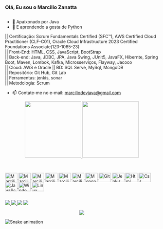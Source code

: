 ### Olá, Eu sou o Marcilio Zanatta

##

- 🌱 Apaixonado por Java   
- 🌱 E aprendendo a gosta de Python
  
|| Certificação: Scrum Fundamentals Certified (SFC™), AWS Certified Cloud Practitioner (CLF-C01), Oracle Cloud Infrastructure 2023 Certified Foundations Associate(1Z0-1085-23)  
|| Front-End: HTML, CSS, JavaScript, BootStrap   
|| Back-end: Java, JDBC, JPA, Java Swing, JUnit5, JavaFX, Hibernte, Spring Boot, Maven, Lombok, Kafka, Microsserviços, Flayway, Jacoco  
|| Cloud: AWS e Oracle
|| BD: SQL Serve, MySql, MongoDB   
|| Repositório: Git Hub, Git Lab    
|| Ferramentas: jenkis, sonar  
|| Metodologia: Scrum

- 📫 Contate-me no e-mail: marciliodevjava@gmail.com

<div align="center">
  <a href="https://github.com/marciliodevjava">
  <img height="185em" src="https://github-readme-stats.vercel.app/api?username=marciliodevjava&show_icons=true&theme=dark&include_all_commits=true&count_private=true"/>
  <img height="185em" src="https://github-readme-stats.vercel.app/api/top-langs/?username=marciliodevjava&layout=compact&langs_count=7&theme=dark"/>
</div>
  
 ##
  
<div style="display: inline_block"><br>
  <img align="center" alt="Marcilio-Java" height="30" width="40" src="https://cdn.jsdelivr.net/gh/devicons/devicon/icons/java/java-original.svg">
  <img align="center" alt="Marcilio-Python" height="30" width="40" src="https://cdn.jsdelivr.net/gh/devicons/devicon/icons/python/python-original.svg">
  <img align="center" alt="Marcilio-SpringB" height="30" width="40" src="https://cdn.jsdelivr.net/gh/devicons/devicon/icons/spring/spring-original.svg"> 
  <img align="center" alt="Marcilio-Flask" height="30" width="40" src="https://cdn.jsdelivr.net/gh/devicons/devicon/icons/flask/flask-original.svg">
  <img align="center" alt="Marcilio-MySql" height="30" width="40" src="https://cdn.jsdelivr.net/gh/devicons/devicon/icons/mysql/mysql-original.svg">
  <img align="center" alt="Marcilio-SqlServer" height="30" width="40" src="https://cdn.jsdelivr.net/gh/devicons/devicon/icons/microsoftsqlserver/microsoftsqlserver-plain-wordmark.svg">
  <img align="center" alt="MongoDB" height="30" width="40" src="https://cdn.jsdelivr.net/gh/devicons/devicon/icons/mongodb/mongodb-original.svg">
  <img align="center" alt="Git" height="30" width="40" src="https://cdn.jsdelivr.net/gh/devicons/devicon/icons/git/git-original.svg">
   <img align="center" alt="Jenkis" height="30" width="40" src="https://cdn.jsdelivr.net/gh/devicons/devicon/icons/jenkins/jenkins-original.svg">
  <img align="center" alt="Html" height="30" width="40" src="https://cdn.jsdelivr.net/gh/devicons/devicon/icons/html5/html5-original-wordmark.svg">
  <img align="center" alt="Css" height="30" width="40" src="https://cdn.jsdelivr.net/gh/devicons/devicon/icons/css3/css3-original-wordmark.svg">
  <img align="center" alt="JavaScript" height="30" width="40" src="https://cdn.jsdelivr.net/gh/devicons/devicon/icons/javascript/javascript-plain.svg">
  <img align="center" alt="Windows" height="30" width="40" src="https://cdn.jsdelivr.net/gh/devicons/devicon/icons/windows8/windows8-original.svg">
  <img align="center" alt="Linux" height="30" width="40" src="https://cdn.jsdelivr.net/gh/devicons/devicon/icons/linux/linux-original.svg">
</div>
    
##                                                                                                                              
                                                                                                                                    
 <div> 
  <a href="https://instagram.com/marciliozat" target="_blank"><img src="https://img.shields.io/badge/-Instagram-%23E4405F?style=for-the-badge&logo=instagram&logoColor=white" target="_blank">
</a>
 	<a href="https://www.twitch.tv/zanatta00" target="_blank"><img src="https://img.shields.io/badge/Twitch-9146FF?style=for-the-badge&logo=twitch&logoColor=white" 
</a>
  <a href = "mailto:marciliodevjava@gmail.com"><img src="https://img.shields.io/badge/-Gmail-%23333?style=for-the-badge&logo=gmail&logoColor=white" target="_blank"></a>
  <a href="https://www.linkedin.com/in/marcilio-silva-13b045193/" target="_blank"><img src="https://img.shields.io/badge/-LinkedIn-%230077B5?style=for-the-badge&logo=linkedin&logoColor=white" target="_blank"></a> 

</div>

<p align="center">
    <img alingn="center" src="https://profile-counter.glitch.me/marciliodevjava/count.svg"/>
</p
  
![Snake animation](https://github.com/marciliodevjava/marciliodevjava/blob/output/github-contribution-grid-snake.svg)
  
